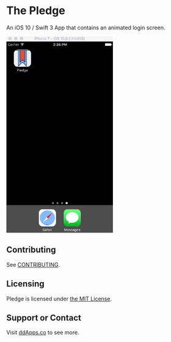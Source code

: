# The Pledge
An iOS 10 / Swift 3 App that contains an animated login screen.

![](art/screenshot/pledge00.gif?raw=true)

## Contributing
See [CONTRIBUTING](CONTRIBUTING.md).

## Licensing
Pledge is licensed under [the MIT License](LICENSE).

## Support or Contact
Visit [ddApps.co](http://ddapps.co) to see more.